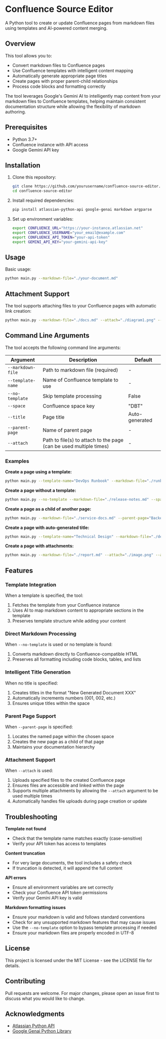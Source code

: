 # Confluence Source Editor

A Python tool to create or update Confluence pages from markdown files using templates and AI-powered content merging.

## Overview

This tool allows you to:
- Convert markdown files to Confluence pages
- Use Confluence templates with intelligent content mapping
- Automatically generate appropriate page titles
- Create pages with proper parent-child relationships
- Process code blocks and formatting correctly

The tool leverages Google's Gemini AI to intelligently map content from your markdown files to Confluence templates, helping maintain consistent documentation structure while allowing the flexibility of markdown authoring.

## Prerequisites

- Python 3.7+
- Confluence instance with API access
- Google Gemini API key

## Installation

1. Clone this repository:
   ```bash
   git clone https://github.com/yourusername/confluence-source-editor.git
   cd confluence-source-editor
   ```

2. Install required dependencies:
   ```bash
   pip install atlassian-python-api google-genai markdown argparse
   ```

3. Set up environment variables:
   ```bash
   export CONFLUENCE_URL="https://your-instance.atlassian.net"
   export CONFLUENCE_USERNAME="your_email@example.com"
   export CONFLUENCE_API_TOKEN="your-api-token"
   export GEMINI_API_KEY="your-gemini-api-key"
   ```

## Usage

Basic usage:
```bash
python main.py --markdown-file="./your-document.md"
```
## Attachment Support

The tool supports attaching files to your Confluence pages with automatic link creation:

```bash
python main.py --markdown-file="./docs.md" --attach="./diagram1.png" --attach="./data.csv"
```

## Command Line Arguments
The tool accepts the following command line arguments:


| Argument | Description | Default |
|----------|-------------|---------|
| `--markdown-file` | Path to markdown file (required) | - |
| `--template-name` | Name of Confluence template to use | - |
| `--no-template` | Skip template processing | False |
| `--space` | Confluence space key | "DBT" |
| `--title` | Page title | Auto-generated |
| `--parent-page` | Name of parent page | - |
| `--attach` | Path to file(s) to attach to the page (can be used multiple times) | - |

### Examples

**Create a page using a template:**
```bash
python main.py --template-name="DevOps Runbook" --markdown-file="./runbook.md" --space="OPS" --title="New Service Deployment"
```

**Create a page without a template:**
```bash
python main.py --no-template --markdown-file="./release-notes.md" --space="REL"
```

**Create a page as a child of another page:**
```bash
python main.py --markdown-file="./service-docs.md" --parent-page="Backend Services"
```

**Create a page with auto-generated title:**
```bash
python main.py --template-name="Technical Design" --markdown-file="./design.md"
```

**Create a page with attachments:**
```bash
python main.py --markdown-file="./report.md" --attach="./image.png" --attach="./data.csv"
```

## Features

### Template Integration
When a template is specified, the tool:
1. Fetches the template from your Confluence instance
2. Uses AI to map markdown content to appropriate sections in the template
3. Preserves template structure while adding your content

### Direct Markdown Processing
When `--no-template` is used or no template is found:
1. Converts markdown directly to Confluence-compatible HTML
2. Preserves all formatting including code blocks, tables, and lists

### Intelligent Title Generation
When no title is specified:
1. Creates titles in the format "New Generated Document XXX"
2. Automatically increments numbers (001, 002, etc.)
3. Ensures unique titles within the space

### Parent Page Support
When `--parent-page` is specified:
1. Locates the named page within the chosen space
2. Creates the new page as a child of that page
3. Maintains your documentation hierarchy

### Attachment Support
When `--attach` is used:
1. Uploads specified files to the created Confluence page
2. Ensures files are accessible and linked within the page
3. Supports multiple attachments by allowing the `--attach` argument to be used multiple times
4. Automatically handles file uploads during page creation or update

## Troubleshooting

**Template not found**
- Check that the template name matches exactly (case-sensitive)
- Verify your API token has access to templates

**Content truncation**
- For very large documents, the tool includes a safety check
- If truncation is detected, it will append the full content

**API errors**
- Ensure all environment variables are set correctly
- Check your Confluence API token permissions
- Verify your Gemini API key is valid

**Markdown formatting issues**
- Ensure your markdown is valid and follows standard conventions
- Check for any unsupported markdown features that may cause issues
- Use the `--no-template` option to bypass template processing if needed
- Ensure your markdown files are properly encoded in UTF-8

## License

This project is licensed under the MIT License - see the LICENSE file for details.

## Contributing

Pull requests are welcome. For major changes, please open an issue first to discuss what you would like to change.

## Acknowledgments

- [Atlassian Python API](https://atlassian-python-api.readthedocs.io/)
- [Google Genai Python Library](https://googleapis.github.io/python-genai/)